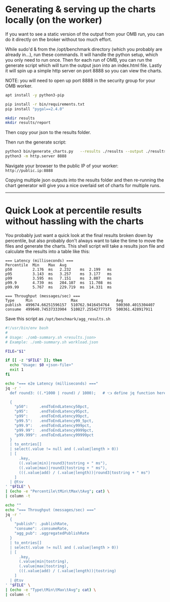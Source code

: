 # Generating & serving up the charts locally (on the worker)

If you want to see a static version of the output from your OMB run, you can do it directly on the broker without too much effort.


While sudo'd & from the /opt/benchmark directory (which you probably are already in...), run these commands.   It will handle the python setup, which you only need to run once.   Then for each run of OMB, you can run the generate script which will turn the output json into an index.html file.   Lastly it will spin up a simple http server on port 8888 so you can view the charts.   

NOTE:  you will need to open up port 8888 in the security group for your OMB worker.



```bash
apt install -y python3-pip

pip install -r bin/requirements.txt
pip install "pygal==2.4.0"

mkdir results
mkdir results/report
```

Then copy your json to the results folder.

Then run the generate script:

```bash
python3 bin/generate_charts.py   --results ./results --output ./results/report/
python3 -m http.server 8888
```

Navigate your browser to the public IP of your worker:  `http://public.ip:8888`



Copying multiple json outputs into the results folder and then re-running the chart generator will give you a nice overlaid set of charts for multiple runs.


---

# Quick Look at percentile results without hassling with the charts

You probably just want a quick look at the final results broken down by percentile, but also probably don't always want to take the time to move the files and generate the charts.  This shell script will take a results json file and calculate the results into a table like this:

```text
=== Latency (milliseconds) ===
Percentile  Min    Max  Avg
p50         2.176  ms   2.232    ms  2.199   ms
p95         3.143  ms   3.257    ms  3.177   ms
p99         3.595  ms   7.151    ms  3.807   ms
p99.9       4.739  ms   204.107  ms  11.708  ms
p99.99      5.767  ms   229.719  ms  14.331  ms

=== Throughput (messages/sec) ===
Type     Min                 Max                 Avg
publish  499674.66251596157  510762.9416454764   500360.4015304407
consume  499640.74537333904  510827.25542777375  500361.428917911
```

Save this script as `/opt/benchmark/agg_results.sh`

```bash
#!/usr/bin/env bash
#
# Usage: ./omb-summary.sh <results.json>
# Example: ./omb-summary.sh workload.json

FILE="$1"

if [[ -z "$FILE" ]]; then
  echo "Usage: $0 <json-file>"
  exit 1
fi

echo "=== e2e Latency (milliseconds) ==="
jq -r '
  def round3: ((.*1000 | round) / 1000);   # 👈 define jq function here

  {
    "p50":     .endToEndLatency50pct,
    "p95":     .endToEndLatency95pct,
    "p99":     .endToEndLatency99pct,
    "p99.5":   .endToEndLatency99_5pct,
    "p99.9":   .endToEndLatency999pct,
    "p99.99":  .endToEndLatency9999pct,
    "p99.999": .endToEndLatency99999pct
  }
  | to_entries[]
  | select(.value != null and (.value|length > 0))
  | [
      .key,
      ((.value|min)|round3|tostring + " ms"),
      ((.value|max)|round3|tostring + " ms"),
      (((.value|add) / (.value|length))|round3|tostring + " ms")
    ]
  | @tsv
' "$FILE" \
| (echo -e "Percentile\tMin\tMax\tAvg"; cat) \
| column -t

echo ""
echo "=== Throughput (messages/sec) ==="
jq -r '
  {
    "publish": .publishRate,
    "consume": .consumeRate,
    "agg_pub": .aggregatedPublishRate
  }
  | to_entries[]
  | select(.value != null and (.value|length > 0))
  | [
      .key,
      (.value|min|tostring),
      (.value|max|tostring),
      (((.value|add) / (.value|length))|tostring)
    ]
  | @tsv
' "$FILE" \
| (echo -e "Type\tMin\tMax\tAvg"; cat) \
| column -t
```
